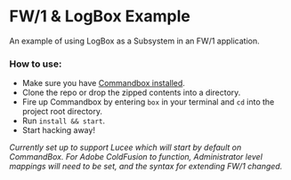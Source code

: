 # FW/1 & LogBox Example
An example of using LogBox as a Subsystem in an FW/1 application.

### How to use:

- Make sure you have [Commandbox installed](https://commandbox.ortusbooks.com/content/setup/installation.html).
- Clone the repo or drop the zipped contents into a directory.
- Fire up Commandbox by entering `box` in your terminal and `cd` into the project root directory.
- Run `install && start`.
- Start hacking away!

_Currently set up to support Lucee which will start by default on CommandBox. For Adobe ColdFusion to function, Administrator level mappings will need to be set, and the syntax for extending FW/1 changed._
